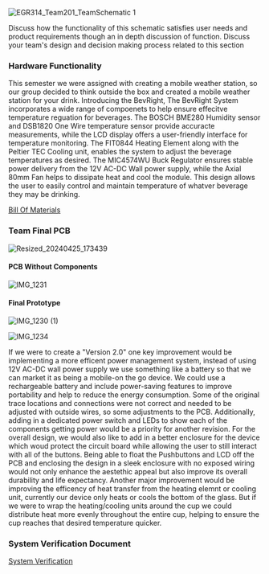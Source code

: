 ![EGR314_Team201_TeamSchematic 1](https://github.com/EGR-314-Team-201/EGR-314-Team-201/assets/156974933/fad725d7-cb15-40a9-99fd-68837a511370)


Discuss how the functionality of this schematic satisfies user needs and product requirements though an in depth discussion of function.
Discuss your team's design and decision making process related to this section

### Hardware Functionality
This semester we were assigned with creating a mobile weather station, so our group decided to think outside the box and created a mobile weather station for your drink. Introducing the BevRight, The BevRight System incorporates a wide range of compoenets to help ensure effecitve temperature reguation for beverages. The BOSCH BME280 Humidity sensor and DSB1820 One Wire temperature sensor provide accuracte measurements, while the LCD display offers a user-friendly interface for temperature monitoring. The FIT0844 Heating Element along with the Peltier TEC Cooling unit, enables the system to adjust the beverage temperatures as desired. The MIC4574WU Buck Regulator ensures stable power delivery from the 12V AC-DC Wall power supply, while the Axial 80mm Fan helps to dissipate heat and cool the module. This design allows the user to easily control and maintain temperature of whatver beverage they may be drinking.







[Bill Of Materials](/Checkpoint2/Bill_of_Materials.pdf)


### Team Final PCB
![Resized_20240425_173439](https://github.com/EGR-314-Team-201/EGR-314-Team-201/assets/156974933/c8b822ca-5a4a-4210-929f-9941cdda1393)

#### PCB Without Components
![IMG_1231](https://github.com/EGR-314-Team-201/EGR-314-Team-201/assets/156974933/bd8c12b8-8d1d-426e-8115-28a43e108205)




#### Final Prototype
![IMG_1230 (1)](https://github.com/EGR-314-Team-201/EGR-314-Team-201/assets/156974933/8edec8d2-95a4-45e5-810d-136949d0143d)


![IMG_1234](https://github.com/EGR-314-Team-201/EGR-314-Team-201/assets/156974933/48f5e141-ac27-422a-8f7d-0ec0b015ca49)






If we were to create a "Version 2.0" one key improvement would be implementing a more efficent power management system, instead of using 12V AC-DC wall power supply we use something like a battery so that we can market it as being a mobile-on the go device. We could use a rechargeable battery and include power-saving features to improve portability and help to reduce the energy consumption. Some of the original trace locations and connections were not correct and needed to be adjusted with outside wires, so some adjustments to the PCB. Additionally, adding in a dedicated power switch and LEDs to show each of the components getting power would be a priority for another revision. For the overall design, we would also like to add in a better enclosure for the device which woud protect the circuit board while allowing the user to still interact with all of the buttons. Being able to float the Pushbuttons and LCD off the PCB and enclosing the design in a sleek enclosure with no exposed wiring would not only enhance the aestethic appeal but also improve its overall durability and life expectancy. Another major improvement would be improving the efficency of heat transfer from the heating elemnt or cooling unit, currently our device only heats or cools the bottom of the glass. But if we were to wrap the heating/cooling units around the cup we could distribute heat more evenly throughout the entire cup, helping to ensure the cup reaches that desired temperature quicker.



### System Verification Document
[System Verification](/Checkpoint3/System_Verification.md)
